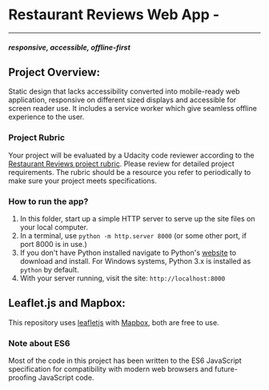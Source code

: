 # Restaurant Reviews Web App - 
---
#### _responsive, accessible, offline-first_

## Project Overview:

Static design that lacks accessibility converted into mobile-ready web application, responsive on different sized displays and accessible for screen reader use. It includes a service worker which give seamless offline experience to the user.

### Project Rubric

Your project will be evaluated by a Udacity code reviewer according to the [Restaurant Reviews project rubric](https://review.udacity.com/#!/rubrics/1090/view). Please review for detailed project requirements. The rubric should be a resource you refer to periodically to make sure your project meets specifications.

### How to run the app?

1. In this folder, start up a simple HTTP server to serve up the site files on your local computer.
2. In a terminal, use `python -m http.server 8000` (or some other port, if port 8000 is in use.)
3. If you don't have Python installed navigate to Python's [website](https://www.python.org/) to download and install. For Windows systems, Python 3.x is installed as `python` by default.
4. With your server running, visit the site: `http://localhost:8000`

## Leaflet.js and Mapbox:

This repository uses [leafletjs](https://leafletjs.com/) with [Mapbox](https://www.mapbox.com/), both are free to use.

### Note about ES6

Most of the code in this project has been written to the ES6 JavaScript specification for compatibility with modern web browsers and future-proofing JavaScript code.
